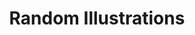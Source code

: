 ---
title: "Random Illustrations"
tag: "Illustration"
description: "My illustrations focus on clear, simplified explanation — easy shapes, solid colors, and the occasional hidden point."
header_image: "/svg/header/illustration.svg"
header_color: "#5351E1"
---